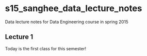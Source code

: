 # s15_sanghee_data_lecture_notes
Data lecture notes for Data Engineering course in spring 2015


## Lecture 1

Today is the first class for this semester!
